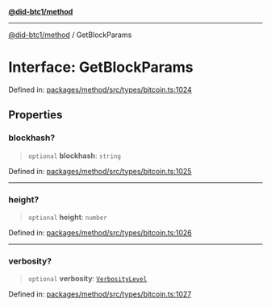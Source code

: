 [**@did-btc1/method**](../README.md)

***

[@did-btc1/method](../globals.md) / GetBlockParams

# Interface: GetBlockParams

Defined in: [packages/method/src/types/bitcoin.ts:1024](https://github.com/dcdpr/did-btc1-js/blob/4ab6f9915d95beed9bc633644c9db1539395f512/packages/method/src/types/bitcoin.ts#L1024)

## Properties

### blockhash?

> `optional` **blockhash**: `string`

Defined in: [packages/method/src/types/bitcoin.ts:1025](https://github.com/dcdpr/did-btc1-js/blob/4ab6f9915d95beed9bc633644c9db1539395f512/packages/method/src/types/bitcoin.ts#L1025)

***

### height?

> `optional` **height**: `number`

Defined in: [packages/method/src/types/bitcoin.ts:1026](https://github.com/dcdpr/did-btc1-js/blob/4ab6f9915d95beed9bc633644c9db1539395f512/packages/method/src/types/bitcoin.ts#L1026)

***

### verbosity?

> `optional` **verbosity**: [`VerbosityLevel`](../enumerations/VerbosityLevel.md)

Defined in: [packages/method/src/types/bitcoin.ts:1027](https://github.com/dcdpr/did-btc1-js/blob/4ab6f9915d95beed9bc633644c9db1539395f512/packages/method/src/types/bitcoin.ts#L1027)
